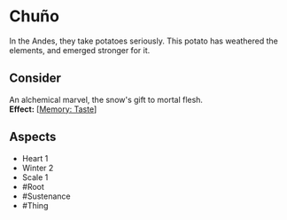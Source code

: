 # Chuño
In the Andes, they take potatoes seriously. This potato has weathered the elements, and emerged stronger for it.
## Consider
An alchemical marvel, the snow's gift to mortal flesh. <br> **Effect:** [[Memory: Taste](https://uadaf.theevilroot.xyz/rowenarium/element/mem.Taste)]
## Aspects
- Heart 1
- Winter 2
- Scale 1
- #Root 
- #Sustenance 
- #Thing